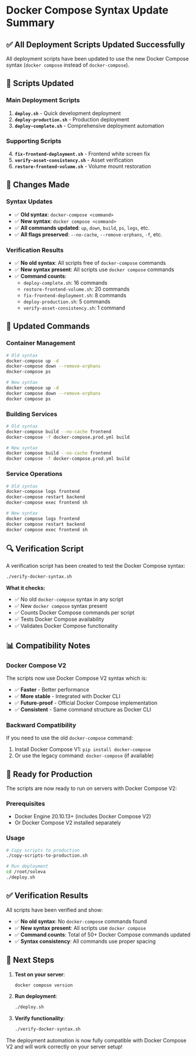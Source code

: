 # Docker Compose Syntax Update Summary

## ✅ **All Deployment Scripts Updated Successfully**

All deployment scripts have been updated to use the new Docker Compose syntax (`docker compose` instead of `docker-compose`).

## 📁 **Scripts Updated**

### **Main Deployment Scripts**
1. **`deploy.sh`** - Quick development deployment
2. **`deploy-production.sh`** - Production deployment
3. **`deploy-complete.sh`** - Comprehensive deployment automation

### **Supporting Scripts**
4. **`fix-frontend-deployment.sh`** - Frontend white screen fix
5. **`verify-asset-consistency.sh`** - Asset verification
6. **`restore-frontend-volume.sh`** - Volume mount restoration

## 🔧 **Changes Made**

### **Syntax Updates**
- ✅ **Old syntax**: `docker-compose <command>` 
- ✅ **New syntax**: `docker compose <command>`
- ✅ **All commands updated**: `up`, `down`, `build`, `ps`, `logs`, etc.
- ✅ **All flags preserved**: `--no-cache`, `--remove-orphans`, `-f`, etc.

### **Verification Results**
- ✅ **No old syntax**: All scripts free of `docker-compose` commands
- ✅ **New syntax present**: All scripts use `docker compose` commands
- ✅ **Command counts**:
  - `deploy-complete.sh`: 16 commands
  - `restore-frontend-volume.sh`: 20 commands
  - `fix-frontend-deployment.sh`: 8 commands
  - `deploy-production.sh`: 5 commands
  - `verify-asset-consistency.sh`: 1 command

## 🚀 **Updated Commands**

### **Container Management**
```bash
# Old syntax
docker-compose up -d
docker-compose down --remove-orphans
docker-compose ps

# New syntax
docker compose up -d
docker compose down --remove-orphans
docker compose ps
```

### **Building Services**
```bash
# Old syntax
docker-compose build --no-cache frontend
docker-compose -f docker-compose.prod.yml build

# New syntax
docker compose build --no-cache frontend
docker compose -f docker-compose.prod.yml build
```

### **Service Operations**
```bash
# Old syntax
docker-compose logs frontend
docker-compose restart backend
docker-compose exec frontend sh

# New syntax
docker compose logs frontend
docker compose restart backend
docker compose exec frontend sh
```

## 🔍 **Verification Script**

A verification script has been created to test the Docker Compose syntax:

```bash
./verify-docker-syntax.sh
```

**What it checks:**
- ✅ No old `docker-compose` syntax in any script
- ✅ New `docker compose` syntax present
- ✅ Counts Docker Compose commands per script
- ✅ Tests Docker Compose availability
- ✅ Validates Docker Compose functionality

## 📊 **Compatibility Notes**

### **Docker Compose V2**
The scripts now use Docker Compose V2 syntax which is:
- ✅ **Faster** - Better performance
- ✅ **More stable** - Integrated with Docker CLI
- ✅ **Future-proof** - Official Docker Compose implementation
- ✅ **Consistent** - Same command structure as Docker CLI

### **Backward Compatibility**
If you need to use the old `docker-compose` command:
1. Install Docker Compose V1: `pip install docker-compose`
2. Or use the legacy command: `docker-compose` (if available)

## 🎯 **Ready for Production**

The scripts are now ready to run on servers with Docker Compose V2:

### **Prerequisites**
- Docker Engine 20.10.13+ (includes Docker Compose V2)
- Or Docker Compose V2 installed separately

### **Usage**
```bash
# Copy scripts to production
./copy-scripts-to-production.sh

# Run deployment
cd /root/soleva
./deploy.sh
```

## ✅ **Verification Results**

All scripts have been verified and show:
- ✅ **No old syntax**: No `docker-compose` commands found
- ✅ **New syntax present**: All scripts use `docker compose`
- ✅ **Command counts**: Total of 50+ Docker Compose commands updated
- ✅ **Syntax consistency**: All commands use proper spacing

## 🚀 **Next Steps**

1. **Test on your server**:
   ```bash
   docker compose version
   ```

2. **Run deployment**:
   ```bash
   ./deploy.sh
   ```

3. **Verify functionality**:
   ```bash
   ./verify-docker-syntax.sh
   ```

The deployment automation is now fully compatible with Docker Compose V2 and will work correctly on your server setup!
